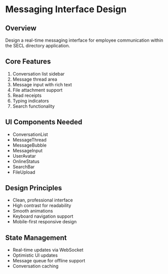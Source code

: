 # Messaging Interface Design

## Overview
Design a real-time messaging interface for employee communication within the SECL directory application.

## Core Features
1. Conversation list sidebar
2. Message thread area
3. Message input with rich text
4. File attachment support
5. Read receipts
6. Typing indicators
7. Search functionality

## UI Components Needed
- ConversationList
- MessageThread
- MessageBubble
- MessageInput
- UserAvatar
- OnlineStatus
- SearchBar
- FileUpload

## Design Principles
- Clean, professional interface
- High contrast for readability
- Smooth animations
- Keyboard navigation support
- Mobile-first responsive design

## State Management
- Real-time updates via WebSocket
- Optimistic UI updates
- Message queue for offline support
- Conversation caching
